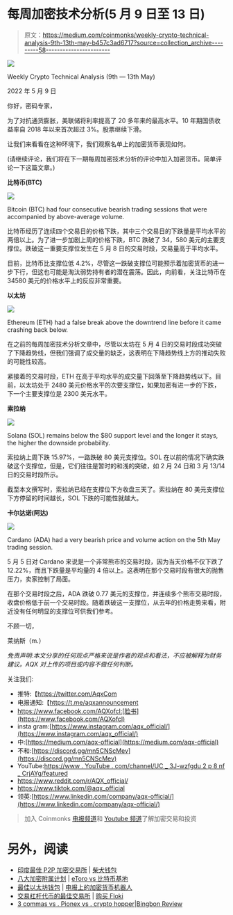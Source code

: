 # 每周加密技术分析(5 月 9 日至 13 日)

> 原文：<https://medium.com/coinmonks/weekly-crypto-technical-analysis-9th-13th-may-b457c3ad6717?source=collection_archive---------58----------------------->

![](img/fd9cfe8d8396e86d3bdfcfd41d2788c8.png)

Weekly Crypto Technical Analysis (9th — 13th May)

2022 年 5 月 9 日

你好，密码专家，

为了对抗通货膨胀，美联储将利率提高了 20 多年来的最高水平。10 年期国债收益率自 2018 年以来首次超过 3%。股票继续下滑。

让我们来看看在这种环境下，我们观察名单上的加密货币表现如何。

(请继续评论，我们将在下一期每周加密技术分析的评论中加入加密货币。简单评论一下这篇文章。)

**比特币(BTC)**

![](img/76d5a8935565c98605c5fa6a44e3b8cb.png)

Bitcoin (BTC) had four consecutive bearish trading sessions that were accompanied by above-average volume.

比特币经历了连续四个交易日的价格下跌，其中三个交易日的下跌量是平均水平的两倍以上。为了进一步加剧上周的价格下跌，BTC 跌破了 34，580 美元的主要支撑位。跌破这一重要支撑位发生在 5 月 8 日的交易时段，交易量高于平均水平。

目前，比特币比支撑位低 4.2%，尽管这一跌破支撑位可能预示着加密货币的进一步下行，但这也可能是淘汰弱势持有者的潜在震荡。因此，向前看，关注比特币在 34580 美元的价格水平上的反应非常重要。

**以太坊**

![](img/d727ed0565e00e3ad6dd62aacdd71bc1.png)

Ethereum (ETH) had a false break above the downtrend line before it came crashing back below.

在之前的每周加密技术分析文章中，尽管以太坊在 5 月 4 日的交易时段成功突破了下降趋势线，但我们强调了成交量的缺乏，这表明在下降趋势线上方的推动失败的可能性较高。

紧接着的交易时段，ETH 在高于平均水平的成交量下回落至下降趋势线以下。目前，以太坊处于 2480 美元价格水平的次要支撑位，如果加密有进一步的下跌，下一个主要支撑位是 2300 美元水平。

**索拉纳**

![](img/b609b545817e97648635fbb0761c9cbc.png)

Solana (SOL) remains below the $80 support level and the longer it stays, the higher the downside probability.

索拉纳上周下跌 15.97%，一路跌破 80 美元支撑位。SOL 在以前的情况下确实跌破这个支撑位，但是，它们往往是暂时的和浅的突破，如 2 月 24 日和 3 月 13/14 日的交易时段所示。

截至本文撰写时，索拉纳已经在支撑位下方收盘三天了。索拉纳在 80 美元支撑位下方停留的时间越长，SOL 下跌的可能性就越大。

**卡尔达诺(阿达)**

![](img/86e7150dd6e963892c5948bd7e872247.png)

Cardano (ADA) had a very bearish price and volume action on the 5th May trading session.

5 月 5 日对 Cardano 来说是一个非常熊市的交易时段，因为当天价格不仅下跌了 12.22%，而且下跌量是平均量的 4 倍以上。这表明在那个交易时段有很大的抛售压力，卖家控制了局面。

在那个交易时段之后，ADA 跌破 0.77 美元的支撑位，并连续多个熊市交易时段，收盘价格低于前一个交易时段。随着跌破这一支撑位，从去年的价格走势来看，附近没有任何明显的支撑位可供我们参考。

不顾一切，

莱纳斯（m.）

*免责声明:本文分享的任何观点严格来说是作者的观点和看法，不应被解释为财务建议。AQX 对上传的项目或内容不做任何判断。*

关注我们:

*   推特:【https://twitter.com/AqxCom 
*   电报通知:【https://t.me/aqxannouncement 
*   https://www.facebook.com/AQXofcl:[脸书](https://www.facebook.com/AQXofcl)
*   insta gram:[https://www.instagram.com/aqx_official/](https://www.instagram.com/aqx_official/)
*   中:[https://medium.com/aqx-official](https://medium.com/aqx-official)
*   不和:[https://discord.gg/mn5CNScMev](https://discord.gg/mn5CNScMev)
*   YouTube:[https://www . YouTube . com/channel/UC _ 3J-wzfgdu 2 p 8 nf _ CrjAYg/featured](https://www.youtube.com/channel/UC_3J-wzFgDu2P8NF_CrjAYg/featured)
*   https://www.reddit.com/r/AQX_official/
*   https://www.tiktok.com/@aqx_official
*   领英:[https://www.linkedin.com/company/aqx-official/](https://www.linkedin.com/company/aqx-official/)

> 加入 Coinmonks [电报频道](https://t.me/coincodecap)和 [Youtube 频道](https://www.youtube.com/c/coinmonks/videos)了解加密交易和投资

# 另外，阅读

*   [印度最佳 P2P 加密交易所](https://coincodecap.com/p2p-crypto-exchanges-in-india) | [柴犬钱包](https://coincodecap.com/baby-shiba-inu-wallets)
*   [八大加密附属计划](https://coincodecap.com/crypto-affiliate-programs) | [eToro vs 比特币基地](https://coincodecap.com/etoro-vs-coinbase)
*   [最佳以太坊钱包](https://coincodecap.com/best-ethereum-wallets) | [电报上的加密货币机器人](https://coincodecap.com/telegram-crypto-bots)
*   [交易杠杆代币的最佳交易所](https://coincodecap.com/leveraged-token-exchanges) | [购买 Floki](https://coincodecap.com/buy-floki-inu-token)
*   [3 commas vs . Pionex vs . crypto hopper](https://coincodecap.com/3commas-vs-pionex-vs-cryptohopper)|[Bingbon Review](https://coincodecap.com/bingbon-review)